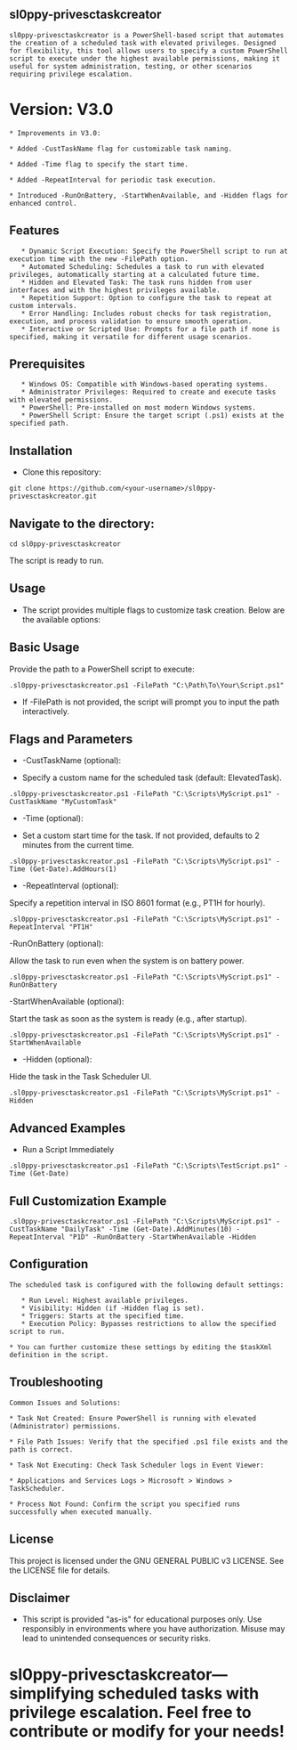 ## sl0ppy-privesctaskcreator

```sl0ppy-privesctaskcreator is a PowerShell-based script that automates the creation of a scheduled task with elevated privileges. Designed for flexibility, this tool allows users to specify a custom PowerShell script to execute under the highest available permissions, making it useful for system administration, testing, or other scenarios requiring privilege escalation.```

# Version: V3.0
```
* Improvements in V3.0:

* Added -CustTaskName flag for customizable task naming.

* Added -Time flag to specify the start time.

* Added -RepeatInterval for periodic task execution.

* Introduced -RunOnBattery, -StartWhenAvailable, and -Hidden flags for enhanced control.
```
## Features
```
   * Dynamic Script Execution: Specify the PowerShell script to run at execution time with the new -FilePath option.
   * Automated Scheduling: Schedules a task to run with elevated privileges, automatically starting at a calculated future time.
   * Hidden and Elevated Task: The task runs hidden from user interfaces and with the highest privileges available.
   * Repetition Support: Option to configure the task to repeat at custom intervals.
   * Error Handling: Includes robust checks for task registration, execution, and process validation to ensure smooth operation.
   * Interactive or Scripted Use: Prompts for a file path if none is specified, making it versatile for different usage scenarios.
```

## Prerequisites
```
   * Windows OS: Compatible with Windows-based operating systems.
   * Administrator Privileges: Required to create and execute tasks with elevated permissions.
   * PowerShell: Pre-installed on most modern Windows systems.
   * PowerShell Script: Ensure the target script (.ps1) exists at the specified path.
```
## Installation

* Clone this repository:

```git clone https://github.com/<your-username>/sl0ppy-privesctaskcreator.git```

## Navigate to the directory:

```cd sl0ppy-privesctaskcreator```

The script is ready to run.

## Usage

* The script provides multiple flags to customize task creation. Below are the available options:

## Basic Usage

Provide the path to a PowerShell script to execute:

```.‌sl0ppy-privesctaskcreator.ps1 -FilePath "C:\Path\To\Your\Script.ps1"```

* If -FilePath is not provided, the script will prompt you to input the path interactively.

## Flags and Parameters

* -CustTaskName (optional):

* Specify a custom name for the scheduled task (default: ElevatedTask).

```.‌sl0ppy-privesctaskcreator.ps1 -FilePath "C:\Scripts\MyScript.ps1" -CustTaskName "MyCustomTask"```

* -Time (optional):

* Set a custom start time for the task. If not provided, defaults to 2 minutes from the current time.

```.‌sl0ppy-privesctaskcreator.ps1 -FilePath "C:\Scripts\MyScript.ps1" -Time (Get-Date).AddHours(1)```

* -RepeatInterval (optional):

Specify a repetition interval in ISO 8601 format (e.g., PT1H for hourly).

```.‌sl0ppy-privesctaskcreator.ps1 -FilePath "C:\Scripts\MyScript.ps1" -RepeatInterval "PT1H"```

-RunOnBattery (optional):

Allow the task to run even when the system is on battery power.

```.‌sl0ppy-privesctaskcreator.ps1 -FilePath "C:\Scripts\MyScript.ps1" -RunOnBattery```

-StartWhenAvailable (optional):

Start the task as soon as the system is ready (e.g., after startup).

```.‌sl0ppy-privesctaskcreator.ps1 -FilePath "C:\Scripts\MyScript.ps1" -StartWhenAvailable```

* -Hidden (optional):

Hide the task in the Task Scheduler UI.

```.‌sl0ppy-privesctaskcreator.ps1 -FilePath "C:\Scripts\MyScript.ps1" -Hidden```

## Advanced Examples

* Run a Script Immediately

```.‌sl0ppy-privesctaskcreator.ps1 -FilePath "C:\Scripts\TestScript.ps1" -Time (Get-Date)```

## Full Customization Example

```.‌sl0ppy-privesctaskcreator.ps1 -FilePath "C:\Scripts\MyScript.ps1" -CustTaskName "DailyTask" -Time (Get-Date).AddMinutes(10) -RepeatInterval "P1D" -RunOnBattery -StartWhenAvailable -Hidden```

## Configuration
```
The scheduled task is configured with the following default settings:

   * Run Level: Highest available privileges.
   * Visibility: Hidden (if -Hidden flag is set).
   * Triggers: Starts at the specified time.
   * Execution Policy: Bypasses restrictions to allow the specified script to run.

* You can further customize these settings by editing the $taskXml definition in the script.
```

## Troubleshooting
```
Common Issues and Solutions:

* Task Not Created: Ensure PowerShell is running with elevated (Administrator) permissions.

* File Path Issues: Verify that the specified .ps1 file exists and the path is correct.

* Task Not Executing: Check Task Scheduler logs in Event Viewer:

* Applications and Services Logs > Microsoft > Windows > TaskScheduler.

* Process Not Found: Confirm the script you specified runs successfully when executed manually.
```
## License

This project is licensed under the GNU GENERAL PUBLIC v3 LICENSE. See the LICENSE file for details.

## Disclaimer

* This script is provided "as-is" for educational purposes only. Use responsibly in environments where you have authorization. Misuse may lead to unintended consequences or security risks.

# sl0ppy-privesctaskcreator—simplifying scheduled tasks with privilege escalation. Feel free to contribute or modify for your needs!

